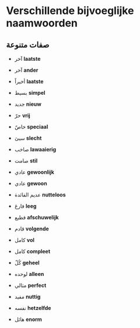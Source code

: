 <!-- header -->
<!-- endHeader -->

# Verschillende bijvoeglijke naamwoorden

## صفات متنوعة

- آخر
**laatste**

- آخر
**ander**

- أخيراً
**laatste**

- بسيط
**simpel**

- جديد
**nieuw**

- حرّ
**vrij**

- خاصّ
**speciaal**

- سيئ
**slecht**

- صاخب
**lawaaierig**

- صامت
**stil**

- عادي
**gewoonlijk**

- عادي
**gewoon**

- عديم الفائدة
**nutteloos**

- فارغ
**leeg**

- فظيع
**afschuwelijk**

- قادم
**volgende**

- كامل
**vol**

- كامل
**compleet**

- كُلّ
**geheel**

- لوحده
**alleen**

- مثالي
**perfect**

- مفيد
**nuttig**

- نفسه
**hetzelfde**

- هائل
**enorm**

